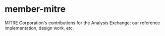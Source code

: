 # member-mitre
MITRE Corporation's contributions for the Analysis Exchange: our reference implementation, design work, etc.
